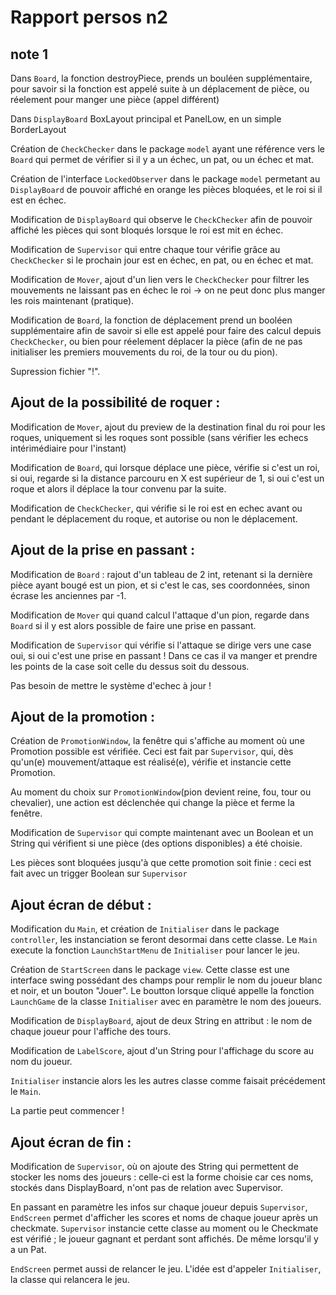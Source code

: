 # Rapport persos n2

## note 1

Dans `Board`, la fonction destroyPiece, prends un bouléen supplémentaire, pour savoir si la fonction est appelé suite à un déplacement de pièce, ou réelement pour manger une pièce (appel différent)

Dans `DisplayBoard` BoxLayout principal et PanelLow, en un simple BorderLayout

Création de `CheckChecker` dans le package `model` ayant une référence vers le `Board` qui permet de vérifier si il y a un échec, un pat, ou un échec et mat.

Création de l'interface `LockedObserver` dans le package `model` permetant au `DisplayBoard` de pouvoir affiché en orange les pièces bloquées, et le roi si il est en échec.

Modification de `DisplayBoard` qui observe le `CheckChecker` afin de pouvoir affiché les pièces qui sont bloqués lorsque le roi est mit en échec.

Modification de `Supervisor` qui entre chaque tour vérifie grâce au `CheckChecker` si le prochain jour est en échec, en pat, ou en échec et mat.

Modification de `Mover`, ajout d'un lien vers le `CheckChecker` pour filtrer les mouvements ne laissant pas en échec le roi -> on ne peut donc plus manger les rois maintenant (pratique).

Modification de `Board`, la fonction de déplacement prend un booléen supplémentaire afin de savoir si elle est appelé pour faire des calcul depuis `CheckChecker`, ou bien pour réelement déplacer la pièce (afin de ne pas initialiser les premiers mouvements du roi, de la tour ou du pion).

Supression fichier "!".

## Ajout de la possibilité de roquer :

Modification de `Mover`, ajout du preview de la destination final du roi pour les roques, uniquement si les roques sont possible (sans vérifier les echecs intérimédiaire pour l'instant)

Modification de `Board`, qui lorsque déplace une pièce, vérifie si c'est un roi, si oui, regarde si la distance parcouru en X est supérieur de 1, si oui c'est un roque et alors il déplace la tour convenu par la suite.

Modification de `CheckChecker`, qui vérifie si le roi est en echec avant ou pendant le déplacement du roque, et autorise ou non le déplacement.

## Ajout de la prise en passant :

Modification de `Board` : rajout d'un tableau de 2 int, retenant si la dernière pièce ayant bougé est un pion, et si c'est le cas, ses coordonnées, sinon écrase les anciennes par -1.

Modification de `Mover` qui quand calcul l'attaque d'un pion, regarde dans `Board` si il y est alors possible de faire une prise en passant.

Modification de `Supervisor` qui vérifie si l'attaque se dirige vers une case oui, si oui c'est une prise en passant ! Dans ce cas il va manger et prendre les points de la case soit celle du dessus soit du dessous.

Pas besoin de mettre le système d'echec à jour !

## Ajout de la promotion :

Création de `PromotionWindow`, la fenêtre qui s'affiche au moment où une Promotion possible est vérifiée.
Ceci est fait par `Supervisor`, qui, dès qu'un(e) mouvement/attaque est réalisé(e), vérifie et instancie cette Promotion.

Au moment du choix sur `PromotionWindow`(pion devient reine, fou, tour ou chevalier), une action est déclenchée qui change la pièce et ferme la fenêtre.

Modification de `Supervisor` qui compte maintenant avec un Boolean et un String qui vérifient si une pièce (des options disponibles) a été choisie.

Les pièces sont bloquées jusqu'à que cette promotion soit finie : ceci est fait avec un trigger Boolean sur `Supervisor`

## Ajout écran de début :

Modification du `Main`, et création de `Initialiser` dans le package `controller`, les instanciation se feront desormai dans cette classe. Le `Main` execute la fonction `LaunchStartMenu` de `Initialiser` pour lancer le jeu.

Création de `StartScreen` dans le package `view`. Cette classe est une interface swing possédant des champs pour remplir le nom du joueur blanc et noir, et un bouton "Jouer".
Le boutton lorsque cliqué appelle la fonction `LaunchGame` de la classe `Initialiser` avec en paramètre le nom des joueurs.

Modification de `DisplayBoard`, ajout de deux String en attribut : le nom de chaque joueur pour l'affiche des tours.

Modification de `LabelScore`, ajout d'un String pour l'affichage du score au nom du joueur.

`Initialiser` instancie alors les les autres classe comme faisait précédement le `Main`.

La partie peut commencer !

## Ajout écran de fin :

Modification de `Supervisor`, où on ajoute des String qui permettent de stocker les noms des joueurs : celle-ci est la forme choisie car ces noms, stockés dans DisplayBoard, n'ont pas de relation avec Supervisor.

En passant en paramètre les infos sur chaque joueur depuis `Supervisor`, `EndScreen` permet d'afficher les scores et noms de chaque joueur après un checkmate.
`Supervisor` instancie cette classe au moment ou le Checkmate est vérifié ; le joueur gagnant et perdant sont affichés.
De même lorsqu'il y a un Pat.

`EndScreen` permet aussi de relancer le jeu.
L'idée est d'appeler `Initialiser`, la classe qui relancera le jeu.
